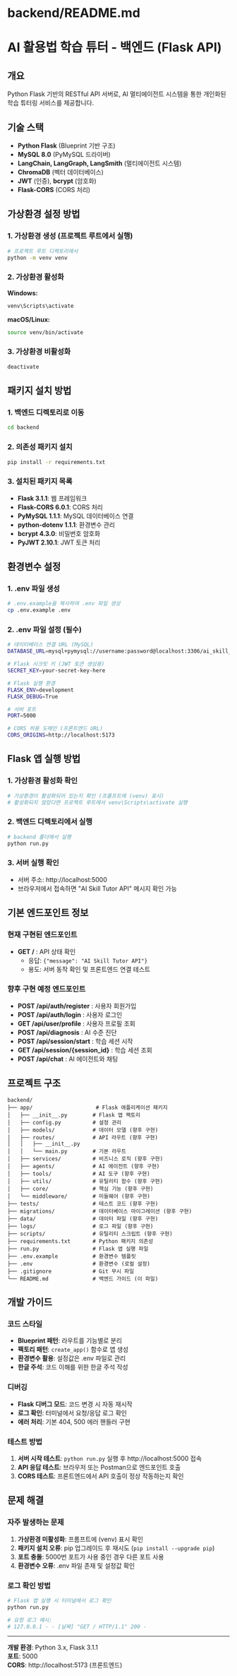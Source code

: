 # backend/README.md
# AI 활용법 학습 튜터 - 백엔드 (Flask API)

## 개요
Python Flask 기반의 RESTful API 서버로, AI 멀티에이전트 시스템을 통한 개인화된 학습 튜터링 서비스를 제공합니다.

## 기술 스택
- **Python Flask** (Blueprint 기반 구조)
- **MySQL 8.0** (PyMySQL 드라이버)
- **LangChain, LangGraph, LangSmith** (멀티에이전트 시스템)
- **ChromaDB** (벡터 데이터베이스)
- **JWT** (인증), **bcrypt** (암호화)
- **Flask-CORS** (CORS 처리)

## 가상환경 설정 방법

### 1. 가상환경 생성 (프로젝트 루트에서 실행)
```bash
# 프로젝트 루트 디렉토리에서
python -m venv venv
```

### 2. 가상환경 활성화
**Windows:**
```bash
venv\Scripts\activate
```

**macOS/Linux:**
```bash
source venv/bin/activate
```

### 3. 가상환경 비활성화
```bash
deactivate
```

## 패키지 설치 방법

### 1. 백엔드 디렉토리로 이동
```bash
cd backend
```

### 2. 의존성 패키지 설치
```bash
pip install -r requirements.txt
```

### 3. 설치된 패키지 목록
- **Flask 3.1.1**: 웹 프레임워크
- **Flask-CORS 6.0.1**: CORS 처리
- **PyMySQL 1.1.1**: MySQL 데이터베이스 연결
- **python-dotenv 1.1.1**: 환경변수 관리
- **bcrypt 4.3.0**: 비밀번호 암호화
- **PyJWT 2.10.1**: JWT 토큰 처리

## 환경변수 설정

### 1. .env 파일 생성
```bash
# .env.example을 복사하여 .env 파일 생성
cp .env.example .env
```

### 2. .env 파일 설정 (필수)
```bash
# 데이터베이스 연결 URL (MySQL)
DATABASE_URL=mysql+pymysql://username:password@localhost:3306/ai_skill_tutor

# Flask 시크릿 키 (JWT 토큰 생성용)
SECRET_KEY=your-secret-key-here

# Flask 실행 환경
FLASK_ENV=development
FLASK_DEBUG=True

# 서버 포트
PORT=5000

# CORS 허용 도메인 (프론트엔드 URL)
CORS_ORIGINS=http://localhost:5173
```

## Flask 앱 실행 방법

### 1. 가상환경 활성화 확인
```bash
# 가상환경이 활성화되어 있는지 확인 (프롬프트에 (venv) 표시)
# 활성화되지 않았다면 프로젝트 루트에서 venv\Scripts\activate 실행
```

### 2. 백엔드 디렉토리에서 실행
```bash
# backend 폴더에서 실행
python run.py
```

### 3. 서버 실행 확인
- 서버 주소: http://localhost:5000
- 브라우저에서 접속하면 "AI Skill Tutor API" 메시지 확인 가능

## 기본 엔드포인트 정보

### 현재 구현된 엔드포인트
- **GET /** : API 상태 확인
  - 응답: `{"message": "AI Skill Tutor API"}`
  - 용도: 서버 동작 확인 및 프론트엔드 연결 테스트

### 향후 구현 예정 엔드포인트
- **POST /api/auth/register** : 사용자 회원가입
- **POST /api/auth/login** : 사용자 로그인
- **GET /api/user/profile** : 사용자 프로필 조회
- **POST /api/diagnosis** : AI 수준 진단
- **POST /api/session/start** : 학습 세션 시작
- **GET /api/session/{session_id}** : 학습 세션 조회
- **POST /api/chat** : AI 에이전트와 채팅

## 프로젝트 구조
```
backend/
├── app/                    # Flask 애플리케이션 패키지
│   ├── __init__.py        # Flask 앱 팩토리
│   ├── config.py          # 설정 관리
│   ├── models/            # 데이터 모델 (향후 구현)
│   ├── routes/            # API 라우트 (향후 구현)
│   │   ├── __init__.py
│   │   └── main.py        # 기본 라우트
│   ├── services/          # 비즈니스 로직 (향후 구현)
│   ├── agents/            # AI 에이전트 (향후 구현)
│   ├── tools/             # AI 도구 (향후 구현)
│   ├── utils/             # 유틸리티 함수 (향후 구현)
│   ├── core/              # 핵심 기능 (향후 구현)
│   └── middleware/        # 미들웨어 (향후 구현)
├── tests/                 # 테스트 코드 (향후 구현)
├── migrations/            # 데이터베이스 마이그레이션 (향후 구현)
├── data/                  # 데이터 파일 (향후 구현)
├── logs/                  # 로그 파일 (향후 구현)
├── scripts/               # 유틸리티 스크립트 (향후 구현)
├── requirements.txt       # Python 패키지 의존성
├── run.py                 # Flask 앱 실행 파일
├── .env.example           # 환경변수 템플릿
├── .env                   # 환경변수 (로컬 설정)
├── .gitignore             # Git 무시 파일
└── README.md              # 백엔드 가이드 (이 파일)
```

## 개발 가이드

### 코드 스타일
- **Blueprint 패턴**: 라우트를 기능별로 분리
- **팩토리 패턴**: `create_app()` 함수로 앱 생성
- **환경변수 활용**: 설정값은 .env 파일로 관리
- **한글 주석**: 코드 이해를 위한 한글 주석 작성

### 디버깅
- **Flask 디버그 모드**: 코드 변경 시 자동 재시작
- **로그 확인**: 터미널에서 요청/응답 로그 확인
- **에러 처리**: 기본 404, 500 에러 핸들러 구현

### 테스트 방법
1. **서버 시작 테스트**: `python run.py` 실행 후 http://localhost:5000 접속
2. **API 응답 테스트**: 브라우저 또는 Postman으로 엔드포인트 호출
3. **CORS 테스트**: 프론트엔드에서 API 호출이 정상 작동하는지 확인

## 문제 해결

### 자주 발생하는 문제
1. **가상환경 미활성화**: 프롬프트에 (venv) 표시 확인
2. **패키지 설치 오류**: pip 업그레이드 후 재시도 (`pip install --upgrade pip`)
3. **포트 충돌**: 5000번 포트가 사용 중인 경우 다른 포트 사용
4. **환경변수 오류**: .env 파일 존재 및 설정값 확인

### 로그 확인 방법
```bash
# Flask 앱 실행 시 터미널에서 로그 확인
python run.py

# 요청 로그 예시:
# 127.0.0.1 - - [날짜] "GET / HTTP/1.1" 200 -
```

---
**개발 환경**: Python 3.x, Flask 3.1.1  
**포트**: 5000  
**CORS**: http://localhost:5173 (프론트엔드)